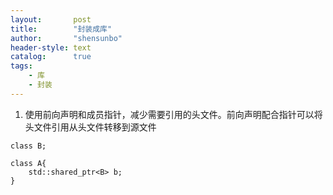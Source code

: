 ```yaml
---
layout:       post
title:        "封装成库"
author:       "shensunbo"
header-style: text
catalog:      true
tags:
    - 库
    - 封装
---
```

1. 使用前向声明和成员指针，减少需要引用的头文件。前向声明配合指针可以将头文件引用从头文件转移到源文件  
```
class B;

class A{
    std::shared_ptr<B> b;
}
```